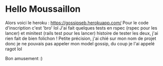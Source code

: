 # Hello Moussaillon

Alors voici le heroku : https://gossipseb.herokuapp.com/
Pour le code d'inscription c'est 'bro' lol
J'ai fait quelques tests en rspec (rspec pour les lancer) et minitest (rails test pour les lancer) histoire de tester les deux, j'ai rien fait de bien folichon ! 
Petite précision, j'ai chié sur mon nom de projet donc je ne pouvais pas appeler mon model gossip, du coup je l'ai appelé ragot lol

Bon amusement :)